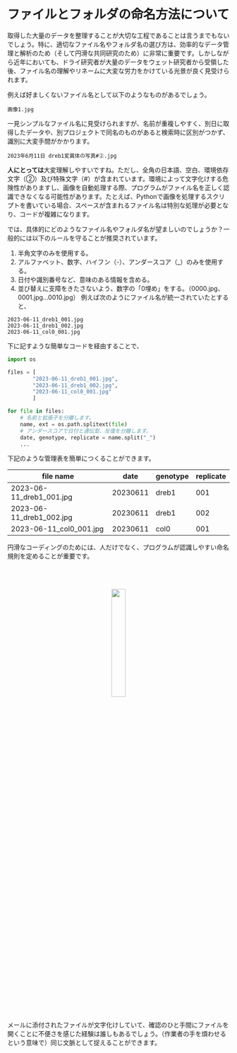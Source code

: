 # ファイルとフォルダの命名方法について

取得した大量のデータを整理することが大切な工程であることは言うまでもないでしょう。特に、適切なファイル名やフォルダ名の選び方は、効率的なデータ管理と解析のため（そして円滑な共同研究のため）に非常に重要です。しかしながら近年においても、ドライ研究者が大量のデータをウェット研究者から受領した後、ファイル名の理解やリネームに大変な労力をかけている光景が良く見受けられます。

例えば好ましくないファイル名として以下のようなものがあるでしょう。

```
画像1.jpg
```

一見シンプルなファイル名に見受けられますが、名前が重複しやすく、別日に取得したデータや、別プロジェクトで同名のものがあると検索時に区別がつかず、識別に大変手間がかかります。

```
2023年6月11日 dreb1変異体の写真#②.jpg
```

**人にとっては**大変理解しやすいですね。ただし、全角の日本語、空白、環境依存文字（②）及び特殊文字（#）が含まれています。環境によって文字化けする危険性がありますし、画像を自動処理する際、プログラムがファイル名を正しく認識できなくなる可能性があります。たとえば、Pythonで画像を処理するスクリプトを書いている場合、スペースが含まれるファイル名は特別な処理が必要となり、コードが複雑になります。

では、具体的にどのようなファイル名やフォルダ名が望ましいのでしょうか？一般的には以下のルールを守ることが推奨されています。

1. 半角文字のみを使用する。
2. アルファベット、数字、ハイフン（-）、アンダースコア（_）のみを使用する。
3. 日付や識別番号など、意味のある情報を含める。
4. 並び替えに支障をきたさないよう、数字の「0埋め」をする。（0000.jpg、0001.jpg...0010.jpg）
例えば次のようにファイル名が統一されていたとすると、

```
2023-06-11_dreb1_001.jpg
2023-06-11_dreb1_002.jpg
2023-06-11_col0_001.jpg
```

下に記すような簡単なコードを経由することで、

```python
import os

files = [
        "2023-06-11_dreb1_001.jpg",
        "2023-06-11_dreb1_002.jpg",
        "2023-06-11_col0_001.jpg"
        ]

for file in files:
    # 名前と拡張子を分離します。
    name, ext = os.path.splitext(file)  
    # アンダースコアで日付と遺伝型、反復を分離します。
    date, genotype, replicate = name.split("_")  
    ...
```

下記のような管理表を簡単につくることができます。

|file name| date| genotype | replicate|
| ---- | ---- |---- | ---- |
|2023-06-11_dreb1_001.jpg| 20230611| dreb1 | 001|
|2023-06-11_dreb1_002.jpg| 20230611| dreb1 | 002|
|2023-06-11_col0_001.jpg| 20230611| col0 | 001|

円滑なコーディングのためには、人だけでなく、プログラムが認識しやすい命名規則を定めることが重要です。

<br>
<br>
<br>
<center>
<image src="assets/mojibake.png" width=25%>
</center>
メールに添付されたファイルが文字化けしていて、確認のひと手間にファイルを開くことに不便さを感じた経験は誰しもあるでしょう。（作業者の手を煩わせるという意味で）同じ文脈として捉えることができます。
